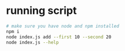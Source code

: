 # running script

```bash
# make sure you have node and npm installed
npm i
node index.js add --first 10 --second 20
node index.js --help
```

